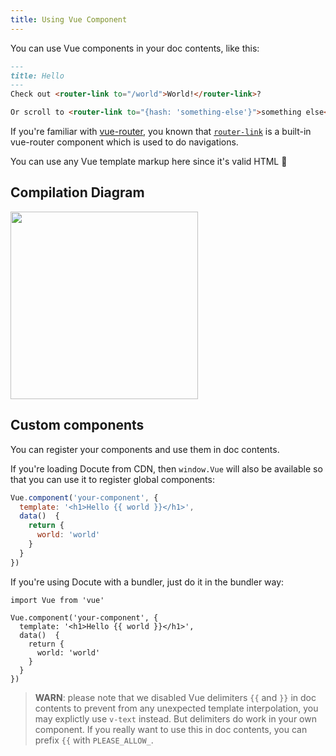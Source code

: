 ```yaml
---
title: Using Vue Component
---
```

You can use Vue components in your doc contents, like this:

```markdown
---
title: Hello
---
Check out <router-link to="/world">World!</router-link>?

Or scroll to <router-link to="{hash: 'something-else'}">something else</router-link>.
```

If you're familiar with [vue-router](https://router.vuejs.org/en/), you known that [`router-link`](https://router.vuejs.org/en/api/router-link.html) is a built-in vue-router component which is used to do navigations.

You can use any Vue template markup here since it's valid HTML 🤯

## Compilation Diagram

<img src="https://i.loli.net/2018/03/30/5abdda8dc5632.png" width="300">

## Custom components

You can register your components and use them in doc contents.

If you're loading Docute from CDN, then `window.Vue` will also be available so that you can use it to register global components:

```js
Vue.component('your-component', {
  template: '<h1>Hello {{ world }}</h1>',
  data()  {
    return {
      world: 'world'
    }
  }
})
```

If you're using Docute with a bundler, just do it in the bundler way:

```js{1}
import Vue from 'vue'

Vue.component('your-component', {
  template: '<h1>Hello {{ world }}</h1>',
  data()  {
    return {
      world: 'world'
    }
  }
})
```

> __WARN__: please note that we disabled Vue delimiters `{{` and `}}` in doc contents to prevent from any unexpected template interpolation, you may explictly use `v-text` instead. But delimiters do work in your own component. If you really want to use this in doc contents, you can prefix `{{` with `PLEASE_ALLOW_`.

